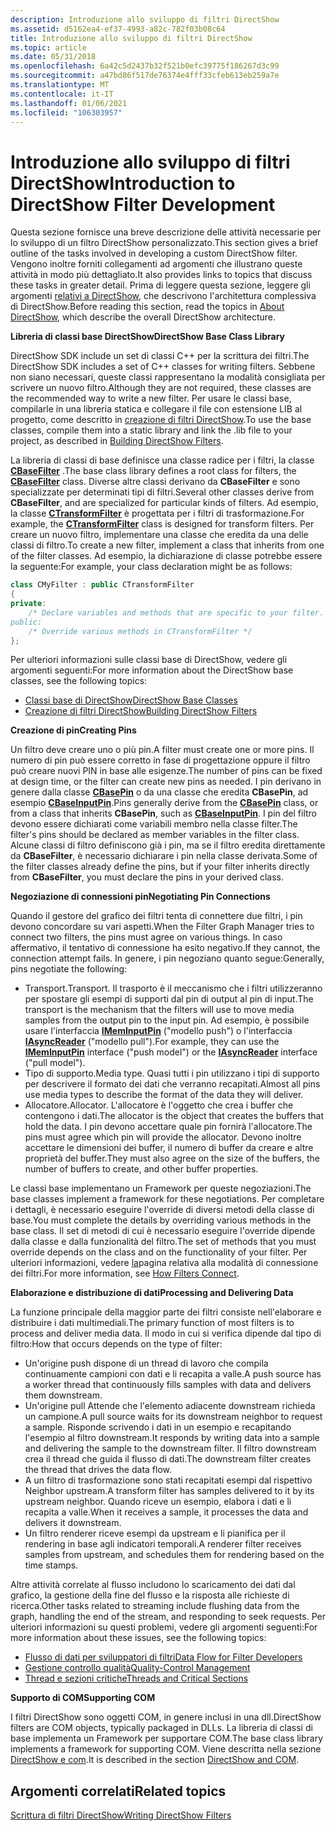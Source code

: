 ```yaml
---
description: Introduzione allo sviluppo di filtri DirectShow
ms.assetid: d5162ea4-ef37-4993-a82c-782f03b08c64
title: Introduzione allo sviluppo di filtri DirectShow
ms.topic: article
ms.date: 05/31/2018
ms.openlocfilehash: 6a42c5d2437b32f521b0efc39775f186267d3c99
ms.sourcegitcommit: a47bd86f517de76374e4fff33cfeb613eb259a7e
ms.translationtype: MT
ms.contentlocale: it-IT
ms.lasthandoff: 01/06/2021
ms.locfileid: "106303957"
---
```

# <a name="introduction-to-directshow-filter-development"></a><span data-ttu-id="7107b-103">Introduzione allo sviluppo di filtri DirectShow</span><span class="sxs-lookup"><span data-stu-id="7107b-103">Introduction to DirectShow Filter Development</span></span>

<span data-ttu-id="7107b-104">Questa sezione fornisce una breve descrizione delle attività necessarie per lo sviluppo di un filtro DirectShow personalizzato.</span><span class="sxs-lookup"><span data-stu-id="7107b-104">This section gives a brief outline of the tasks involved in developing a custom DirectShow filter.</span></span> <span data-ttu-id="7107b-105">Vengono inoltre forniti collegamenti ad argomenti che illustrano queste attività in modo più dettagliato.</span><span class="sxs-lookup"><span data-stu-id="7107b-105">It also provides links to topics that discuss these tasks in greater detail.</span></span> <span data-ttu-id="7107b-106">Prima di leggere questa sezione, leggere gli argomenti [relativi a DirectShow](about-directshow.md), che descrivono l'architettura complessiva di DirectShow.</span><span class="sxs-lookup"><span data-stu-id="7107b-106">Before reading this section, read the topics in [About DirectShow](about-directshow.md), which describe the overall DirectShow architecture.</span></span>

<span data-ttu-id="7107b-107">**Libreria di classi base DirectShow**</span><span class="sxs-lookup"><span data-stu-id="7107b-107">**DirectShow Base Class Library**</span></span>

<span data-ttu-id="7107b-108">DirectShow SDK include un set di classi C++ per la scrittura dei filtri.</span><span class="sxs-lookup"><span data-stu-id="7107b-108">The DirectShow SDK includes a set of C++ classes for writing filters.</span></span> <span data-ttu-id="7107b-109">Sebbene non siano necessari, queste classi rappresentano la modalità consigliata per scrivere un nuovo filtro.</span><span class="sxs-lookup"><span data-stu-id="7107b-109">Although they are not required, these classes are the recommended way to write a new filter.</span></span> <span data-ttu-id="7107b-110">Per usare le classi base, compilarle in una libreria statica e collegare il file con estensione LIB al progetto, come descritto in [creazione di filtri DirectShow](building-directshow-filters.md).</span><span class="sxs-lookup"><span data-stu-id="7107b-110">To use the base classes, compile them into a static library and link the .lib file to your project, as described in [Building DirectShow Filters](building-directshow-filters.md).</span></span>

<span data-ttu-id="7107b-111">La libreria di classi di base definisce una classe radice per i filtri, la classe [**CBaseFilter**](cbasefilter.md) .</span><span class="sxs-lookup"><span data-stu-id="7107b-111">The base class library defines a root class for filters, the [**CBaseFilter**](cbasefilter.md) class.</span></span> <span data-ttu-id="7107b-112">Diverse altre classi derivano da **CBaseFilter** e sono specializzate per determinati tipi di filtri.</span><span class="sxs-lookup"><span data-stu-id="7107b-112">Several other classes derive from **CBaseFilter**, and are specialized for particular kinds of filters.</span></span> <span data-ttu-id="7107b-113">Ad esempio, la classe [**CTransformFilter**](ctransformfilter.md) è progettata per i filtri di trasformazione.</span><span class="sxs-lookup"><span data-stu-id="7107b-113">For example, the [**CTransformFilter**](ctransformfilter.md) class is designed for transform filters.</span></span> <span data-ttu-id="7107b-114">Per creare un nuovo filtro, implementare una classe che eredita da una delle classi di filtro.</span><span class="sxs-lookup"><span data-stu-id="7107b-114">To create a new filter, implement a class that inherits from one of the filter classes.</span></span> <span data-ttu-id="7107b-115">Ad esempio, la dichiarazione di classe potrebbe essere la seguente:</span><span class="sxs-lookup"><span data-stu-id="7107b-115">For example, your class declaration might be as follows:</span></span>


```C++
class CMyFilter : public CTransformFilter
{
private:
    /* Declare variables and methods that are specific to your filter.
public:
    /* Override various methods in CTransformFilter */
};
```



<span data-ttu-id="7107b-116">Per ulteriori informazioni sulle classi base di DirectShow, vedere gli argomenti seguenti:</span><span class="sxs-lookup"><span data-stu-id="7107b-116">For more information about the DirectShow base classes, see the following topics:</span></span>

-   [<span data-ttu-id="7107b-117">Classi base di DirectShow</span><span class="sxs-lookup"><span data-stu-id="7107b-117">DirectShow Base Classes</span></span>](directshow-base-classes.md)
-   [<span data-ttu-id="7107b-118">Creazione di filtri DirectShow</span><span class="sxs-lookup"><span data-stu-id="7107b-118">Building DirectShow Filters</span></span>](building-directshow-filters.md)

<span data-ttu-id="7107b-119">**Creazione di pin**</span><span class="sxs-lookup"><span data-stu-id="7107b-119">**Creating Pins**</span></span>

<span data-ttu-id="7107b-120">Un filtro deve creare uno o più pin.</span><span class="sxs-lookup"><span data-stu-id="7107b-120">A filter must create one or more pins.</span></span> <span data-ttu-id="7107b-121">Il numero di pin può essere corretto in fase di progettazione oppure il filtro può creare nuovi PIN in base alle esigenze.</span><span class="sxs-lookup"><span data-stu-id="7107b-121">The number of pins can be fixed at design time, or the filter can create new pins as needed.</span></span> <span data-ttu-id="7107b-122">I pin derivano in genere dalla classe [**CBasePin**](cbasepin.md) o da una classe che eredita **CBasePin**, ad esempio [**CBaseInputPin**](cbaseinputpin.md).</span><span class="sxs-lookup"><span data-stu-id="7107b-122">Pins generally derive from the [**CBasePin**](cbasepin.md) class, or from a class that inherits **CBasePin**, such as [**CBaseInputPin**](cbaseinputpin.md).</span></span> <span data-ttu-id="7107b-123">I pin del filtro devono essere dichiarati come variabili membro nella classe filter.</span><span class="sxs-lookup"><span data-stu-id="7107b-123">The filter's pins should be declared as member variables in the filter class.</span></span> <span data-ttu-id="7107b-124">Alcune classi di filtro definiscono già i pin, ma se il filtro eredita direttamente da **CBaseFilter**, è necessario dichiarare i pin nella classe derivata.</span><span class="sxs-lookup"><span data-stu-id="7107b-124">Some of the filter classes already define the pins, but if your filter inherits directly from **CBaseFilter**, you must declare the pins in your derived class.</span></span>

<span data-ttu-id="7107b-125">**Negoziazione di connessioni pin**</span><span class="sxs-lookup"><span data-stu-id="7107b-125">**Negotiating Pin Connections**</span></span>

<span data-ttu-id="7107b-126">Quando il gestore del grafico dei filtri tenta di connettere due filtri, i pin devono concordare su vari aspetti.</span><span class="sxs-lookup"><span data-stu-id="7107b-126">When the Filter Graph Manager tries to connect two filters, the pins must agree on various things.</span></span> <span data-ttu-id="7107b-127">In caso affermativo, il tentativo di connessione ha esito negativo.</span><span class="sxs-lookup"><span data-stu-id="7107b-127">If they cannot, the connection attempt fails.</span></span> <span data-ttu-id="7107b-128">In genere, i pin negoziano quanto segue:</span><span class="sxs-lookup"><span data-stu-id="7107b-128">Generally, pins negotiate the following:</span></span>

-   <span data-ttu-id="7107b-129">Transport.</span><span class="sxs-lookup"><span data-stu-id="7107b-129">Transport.</span></span> <span data-ttu-id="7107b-130">Il trasporto è il meccanismo che i filtri utilizzeranno per spostare gli esempi di supporti dal pin di output al pin di input.</span><span class="sxs-lookup"><span data-stu-id="7107b-130">The transport is the mechanism that the filters will use to move media samples from the output pin to the input pin.</span></span> <span data-ttu-id="7107b-131">Ad esempio, è possibile usare l'interfaccia [**IMemInputPin**](/windows/desktop/api/Strmif/nn-strmif-imeminputpin) ("modello push") o l'interfaccia [**IAsyncReader**](/windows/desktop/api/Strmif/nn-strmif-iasyncreader) ("modello pull").</span><span class="sxs-lookup"><span data-stu-id="7107b-131">For example, they can use the [**IMemInputPin**](/windows/desktop/api/Strmif/nn-strmif-imeminputpin) interface ("push model") or the [**IAsyncReader**](/windows/desktop/api/Strmif/nn-strmif-iasyncreader) interface ("pull model").</span></span>
-   <span data-ttu-id="7107b-132">Tipo di supporto.</span><span class="sxs-lookup"><span data-stu-id="7107b-132">Media type.</span></span> <span data-ttu-id="7107b-133">Quasi tutti i pin utilizzano i tipi di supporto per descrivere il formato dei dati che verranno recapitati.</span><span class="sxs-lookup"><span data-stu-id="7107b-133">Almost all pins use media types to describe the format of the data they will deliver.</span></span>
-   <span data-ttu-id="7107b-134">Allocatore.</span><span class="sxs-lookup"><span data-stu-id="7107b-134">Allocator.</span></span> <span data-ttu-id="7107b-135">L'allocatore è l'oggetto che crea i buffer che contengono i dati.</span><span class="sxs-lookup"><span data-stu-id="7107b-135">The allocator is the object that creates the buffers that hold the data.</span></span> <span data-ttu-id="7107b-136">I pin devono accettare quale pin fornirà l'allocatore.</span><span class="sxs-lookup"><span data-stu-id="7107b-136">The pins must agree which pin will provide the allocator.</span></span> <span data-ttu-id="7107b-137">Devono inoltre accettare le dimensioni dei buffer, il numero di buffer da creare e altre proprietà del buffer.</span><span class="sxs-lookup"><span data-stu-id="7107b-137">They must also agree on the size of the buffers, the number of buffers to create, and other buffer properties.</span></span>

<span data-ttu-id="7107b-138">Le classi base implementano un Framework per queste negoziazioni.</span><span class="sxs-lookup"><span data-stu-id="7107b-138">The base classes implement a framework for these negotiations.</span></span> <span data-ttu-id="7107b-139">Per completare i dettagli, è necessario eseguire l'override di diversi metodi della classe di base.</span><span class="sxs-lookup"><span data-stu-id="7107b-139">You must complete the details by overriding various methods in the base class.</span></span> <span data-ttu-id="7107b-140">Il set di metodi di cui è necessario eseguire l'override dipende dalla classe e dalla funzionalità del filtro.</span><span class="sxs-lookup"><span data-stu-id="7107b-140">The set of methods that you must override depends on the class and on the functionality of your filter.</span></span> <span data-ttu-id="7107b-141">Per ulteriori informazioni, vedere [la](how-filters-connect.md)pagina relativa alla modalità di connessione dei filtri.</span><span class="sxs-lookup"><span data-stu-id="7107b-141">For more information, see [How Filters Connect](how-filters-connect.md).</span></span>

<span data-ttu-id="7107b-142">**Elaborazione e distribuzione di dati**</span><span class="sxs-lookup"><span data-stu-id="7107b-142">**Processing and Delivering Data**</span></span>

<span data-ttu-id="7107b-143">La funzione principale della maggior parte dei filtri consiste nell'elaborare e distribuire i dati multimediali.</span><span class="sxs-lookup"><span data-stu-id="7107b-143">The primary function of most filters is to process and deliver media data.</span></span> <span data-ttu-id="7107b-144">Il modo in cui si verifica dipende dal tipo di filtro:</span><span class="sxs-lookup"><span data-stu-id="7107b-144">How that occurs depends on the type of filter:</span></span>

-   <span data-ttu-id="7107b-145">Un'origine push dispone di un thread di lavoro che compila continuamente campioni con dati e li recapita a valle.</span><span class="sxs-lookup"><span data-stu-id="7107b-145">A push source has a worker thread that continuously fills samples with data and delivers them downstream.</span></span>
-   <span data-ttu-id="7107b-146">Un'origine pull Attende che l'elemento adiacente downstream richieda un campione.</span><span class="sxs-lookup"><span data-stu-id="7107b-146">A pull source waits for its downstream neighbor to request a sample.</span></span> <span data-ttu-id="7107b-147">Risponde scrivendo i dati in un esempio e recapitando l'esempio al filtro downstream.</span><span class="sxs-lookup"><span data-stu-id="7107b-147">It responds by writing data into a sample and delivering the sample to the downstream filter.</span></span> <span data-ttu-id="7107b-148">Il filtro downstream crea il thread che guida il flusso di dati.</span><span class="sxs-lookup"><span data-stu-id="7107b-148">The downstream filter creates the thread that drives the data flow.</span></span>
-   <span data-ttu-id="7107b-149">A un filtro di trasformazione sono stati recapitati esempi dal rispettivo Neighbor upstream.</span><span class="sxs-lookup"><span data-stu-id="7107b-149">A transform filter has samples delivered to it by its upstream neighbor.</span></span> <span data-ttu-id="7107b-150">Quando riceve un esempio, elabora i dati e li recapita a valle.</span><span class="sxs-lookup"><span data-stu-id="7107b-150">When it receives a sample, it processes the data and delivers it downstream.</span></span>
-   <span data-ttu-id="7107b-151">Un filtro renderer riceve esempi da upstream e li pianifica per il rendering in base agli indicatori temporali.</span><span class="sxs-lookup"><span data-stu-id="7107b-151">A renderer filter receives samples from upstream, and schedules them for rendering based on the time stamps.</span></span>

<span data-ttu-id="7107b-152">Altre attività correlate al flusso includono lo scaricamento dei dati dal grafico, la gestione della fine del flusso e la risposta alle richieste di ricerca.</span><span class="sxs-lookup"><span data-stu-id="7107b-152">Other tasks related to streaming include flushing data from the graph, handling the end of the stream, and responding to seek requests.</span></span> <span data-ttu-id="7107b-153">Per ulteriori informazioni su questi problemi, vedere gli argomenti seguenti:</span><span class="sxs-lookup"><span data-stu-id="7107b-153">For more information about these issues, see the following topics:</span></span>

-   [<span data-ttu-id="7107b-154">Flusso di dati per sviluppatori di filtri</span><span class="sxs-lookup"><span data-stu-id="7107b-154">Data Flow for Filter Developers</span></span>](data-flow-for-filter-developers.md)
-   [<span data-ttu-id="7107b-155">Gestione controllo qualità</span><span class="sxs-lookup"><span data-stu-id="7107b-155">Quality-Control Management</span></span>](quality-control-management.md)
-   [<span data-ttu-id="7107b-156">Thread e sezioni critiche</span><span class="sxs-lookup"><span data-stu-id="7107b-156">Threads and Critical Sections</span></span>](threads-and-critical-sections.md)

<span data-ttu-id="7107b-157">**Supporto di COM**</span><span class="sxs-lookup"><span data-stu-id="7107b-157">**Supporting COM**</span></span>

<span data-ttu-id="7107b-158">I filtri DirectShow sono oggetti COM, in genere inclusi in una dll.</span><span class="sxs-lookup"><span data-stu-id="7107b-158">DirectShow filters are COM objects, typically packaged in DLLs.</span></span> <span data-ttu-id="7107b-159">La libreria di classi di base implementa un Framework per supportare COM.</span><span class="sxs-lookup"><span data-stu-id="7107b-159">The base class library implements a framework for supporting COM.</span></span> <span data-ttu-id="7107b-160">Viene descritta nella sezione [DirectShow e com](directshow-and-com.md).</span><span class="sxs-lookup"><span data-stu-id="7107b-160">It is described in the section [DirectShow and COM](directshow-and-com.md).</span></span>

## <a name="related-topics"></a><span data-ttu-id="7107b-161">Argomenti correlati</span><span class="sxs-lookup"><span data-stu-id="7107b-161">Related topics</span></span>

<dl> <dt>

[<span data-ttu-id="7107b-162">Scrittura di filtri DirectShow</span><span class="sxs-lookup"><span data-stu-id="7107b-162">Writing DirectShow Filters</span></span>](writing-directshow-filters.md)
</dt> </dl>

 

 



